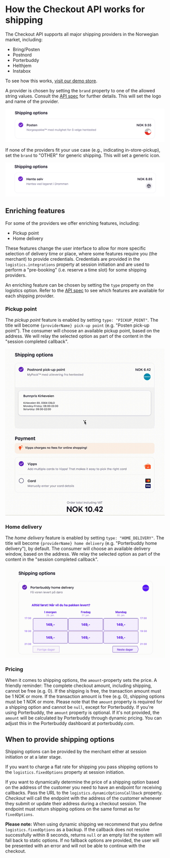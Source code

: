 <!-- START_METADATA
---
title: How the Checkout API works for shipping
sidebar_label: "How it works: Shipping"
sidebar_position: 11
description: View the eCom API how-it-works guides for illustrations of the main flows.
pagination_prev: Null
pagination_next: Null
---
END_METADATA -->

# How the Checkout API works for shipping

The Checkout API supports all major shipping providers in the Norwegian market, including:

* Bring/Posten
* Postnord
* Porterbuddy
* Helthjem
* Instabox

To see how this works, [visit our demo store](https://demo.vipps.no/vipps-checkout-1/full).

A provider is chosen by setting the `brand` property to one of the allowed string values. Consult the [API spec](https://developer.vippsmobilepay.com/api/checkout#tag/Session/paths/~1session/post) for further details. This will set the logo and name of the provider.

![Shipping provider logo example](images/shipping_logo-example.png)

If none of the providers fit your use case (e.g., indicating in-store-pickup), set the `brand` to "OTHER" for generic shipping. This will set a generic icon.

![Shipping provider default logo](images/shipping_logo-default.png)

## Enriching features

For some of the providers we offer enriching features, including:

* Pickup point
* Home delivery

These features change the user interface to allow for more specific selection of delivery time or place, where some features require you (the merchant) to provide credentials. Credentials are provided in the `logistics.integrations` property at session initiation and are used to perform a "pre-booking" (i.e. reserve a time slot) for some shipping providers.

An enriching feature can be chosen by setting the `type` property on the logistics option.
Refer to the [API spec](https://developer.vippsmobilepay.com/api/checkout#tag/Session/paths/~1session/post) to see which features are available for each shipping provider.

### Pickup point

The *pickup point* feature is enabled by setting `type: "PICKUP_POINT"`. The title will become `{providerName} pick-up point` (e.g. "Posten pick-up point").
The consumer will choose an available pickup point, based on the address. We will relay the selected option as part of the content in the "session completed callback".

![Pickup point animation](images/shipping_pickup-point.gif)

### Home delivery

The *home delivery* feature is enabled by setting `type: "HOME_DELIVERY"`. The title will become `{providerName} home delivery` (e.g. "Porterbuddy home delivery"), by default.
The consumer will choose an available delivery window, based on the address. We relay the selected option as part of the content in the "session completed callback".

![Home delivery animation](images/shipping_home-delivery.gif)

### Pricing

When it comes to shipping options, the `amount`-property sets the price.
A friendly reminder: The complete checkout amount, including shipping, cannot be free (e.g. 0). If the shipping is free, the transaction amount must be 1 NOK or more. If the transaction amount is free (e.g. 0), shipping options must be 1 NOK or more.
Please note that the `amount` property is required for a shipping option and cannot be `null`, except for Porterbuddy.
If you're using Porterbuddy, the `amount` property is optional. If it's not provided, the `amount` will be calculated by Porterbuddy through dynamic pricing. You can adjust this in the Porterbuddy dashboard at porterbuddy.com.

## When to provide shipping options

Shipping options can be provided by the merchant either at session initiation or at a later stage.

If you want to charge a flat rate for shipping you pass shipping options to the `logistics.fixedOptions` property at session initiation.

If you want to dynamically determine the price of a shipping option based on the address of the customer you need to have an endpoint for receiving callbacks. Pass the URL to the `logistics.dynamicOptionsCallback` property. *Checkout* will call the endpoint with the address of the customer whenever they submit or update their address during a checkout session. The endpoint must return shipping options on the same format as for `fixedOptions`.

**Please note:** When using dynamic shipping we recommend that you define `logistics.fixedOptions` as a backup. If the callback does not resolve successfully within 8 seconds, returns `null` or an empty list the system will fall back to static options. If no fallback options are provided, the user will be presented with an error and will not be able to continue with the checkout.
